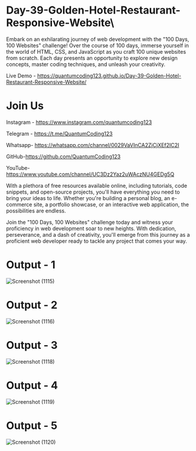 # Day-39-Golden-Hotel-Restaurant-Responsive-Website\
Embark on an exhilarating journey of web development with the "100 Days, 100 Websites" challenge! Over the course of 100 days, immerse yourself in the world of HTML, CSS, and JavaScript as you craft 100 unique websites from scratch. Each day presents an opportunity to explore new design concepts, master coding techniques, and unleash your creativity.

Live Demo - https://quantumcoding123.github.io/Day-39-Golden-Hotel-Restaurant-Responsive-Website/

# Join Us

Instagram - https://www.instagram.com/quantumcoding123

Telegram - https://t.me/QuantumCoding123

Whatsapp- https://whatsapp.com/channel/0029VaVInCA2ZjCjXEf2IC2I

GitHub-https://github.com/QuantumCoding123

YouTube-https://www.youtube.com/channel/UC3Dz2Yaz2uWAczNU4GEDg5Q

With a plethora of free resources available online, including tutorials, code snippets, and open-source projects, you'll have everything you need to bring your ideas to life. Whether you're building a personal blog, an e-commerce site, a portfolio showcase, or an interactive web application, the possibilities are endless.

Join the "100 Days, 100 Websites" challenge today and witness your proficiency in web development soar to new heights. With dedication, perseverance, and a dash of creativity, you'll emerge from this journey as a proficient web developer ready to tackle any project that comes your way.

# Output - 1

![Screenshot (1115)](https://github.com/user-attachments/assets/b8d1d8ac-6f0c-42e8-bc53-6dd6e9e6592a)

# Output - 2
![Screenshot (1116)](https://github.com/user-attachments/assets/71c23dcc-e1c5-4445-a5a4-732c699ec83e)

# Output - 3
![Screenshot (1118)](https://github.com/user-attachments/assets/547c40a9-1553-4f3f-8bf9-6c08e1f76113)

# Output - 4

![Screenshot (1119)](https://github.com/user-attachments/assets/117dbb33-9417-4bc3-90da-716d0649cd47)

# Output - 5

![Screenshot (1120)](https://github.com/user-attachments/assets/8aa3e2f3-e0eb-47c9-97ea-739d5fa3493b)

